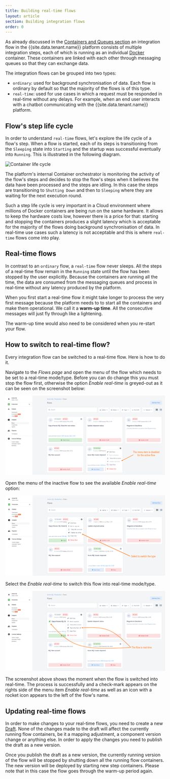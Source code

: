 ```yaml
---
title: Building real-time flows
layout: article
section: Building integration flows
order: 0
---
```


As already discussed in the [Containers and Queues section](/getting-started/integration-flow)
an integration flow in the {{site.data.tenant.name}} platform consists of multiple
integration steps, each of which is running as an individual [Docker](https://www.docker.com/)
container. These containers are linked with each other through messaging
queues so that they can exchange data.

The integration flows can be grouped into two types:

* `ordinary`: used for background synchronisation of data. Each flow is
ordinary by default so that the majority of the flows is of this type.
* `real-time`: used for use cases in which a request must be responded
in real-time without any delays. For example, when an end user interacts
with a chatbot communicating with the {{site.data.tenant.name}} platform.

## Flow's step life cycle

In order to understand `real-time` flows, let's explore the life cycle of
a flow's step. When a flow is started, each of its steps is transitioning
from the `Sleeping` state into `Starting` and the startup was successful
eventually into `Running`. This is illustrated in the following diagram.

![Container life cycle](/assets/img/integrator-guide/realtime-flows/container-lifecycle.png "Container life cycle")

The platform's internal Container orchestrator is monitoring the activity
of the flow's steps and decides to stop the flow's steps when it believes
the data have been processed and the steps are idling. In this case the
steps are transitioning to `Shutting Down` and then to `Sleeping` where
they are waiting for the next execution round.

Such a step life cycle is very important in a Cloud environment where
millions of Docker containers are being run on the same hardware. It allows
to keep the hardware costs low, however there is a price for that: starting
and stopping the containers produces a slight latency which is acceptable
for the majority of the flows doing background synchronisation of data.
In real-time use cases such a latency is not acceptable and this is where
`real-time` flows come into play.


## Real-time flows

In contrast to an `ordinary` flow, a `real-time` flow never sleeps. All
the steps of a real-time flow remain in the `Running` state until the flow
has been stopped by the user explicitly. Because the containers are running
all the time, the data are consumed from the messaging queues and process
in real-time without any latency produced by the platform.

When you first start a real-time flow it might take longer to process the
very first message because the platform needs to to start all the containers
and make them operational. We call it a **warm-up time**. All the consecutive
messages will just fly through like a lightening.

The warm-up time would also need to be considered when you re-start your
flow.


## How to switch to real-time flow?

Every integration flow can be switched to a real-time flow. Here is how to do it.

Navigate to the *Flows page* and open the menu of the flow which needs to be set
to a real-time mode/type. Before you can do change this you must stop the flow first,
otherwise the option *Enable real-time* is greyed-out as it can be seen on the
screenshot below:

![Flows page with menu open](/assets/img/integrator-guide/realtime-flows/realtime-flows-1.png "Flows page with menu open")

Open the menu of the inactive flow to see the available *Enable real-time* option:

![Select to switch](/assets/img/integrator-guide/realtime-flows/realtime-flows-2.png "Select to switch")

Select the *Enable real-time* to switch this flow into real-time mode/type.

![Flow is real-time](/assets/img/integrator-guide/realtime-flows/realtime-flows-3.png "Flow is real-time")

The screenshot above shows the moment when the flow is switched into real-time.
The process is successfully and a check-mark appears on the rights side of the menu
item *Enable real-time* as well as an icon with a rocket icon appears to the left
of the flow's name.

## Updating real-time flows

In order to make changes to your real-time flows, you need to create a
new [Draft](/guides/managing-flow-history). None of the changes
made to the draft will affect the currently running flow containers, be
it a mapping adjustment, a component version change or anything else. In
order to apply the changes you need to publish the draft as a new version.

Once you publish the draft as a new version, the currently running version
of the flow will be stopped by shutting down all the running flow
containers. The new version will be deployed by starting new step containers.
Please note that in this case the flow goes through the warm-up period
again.
